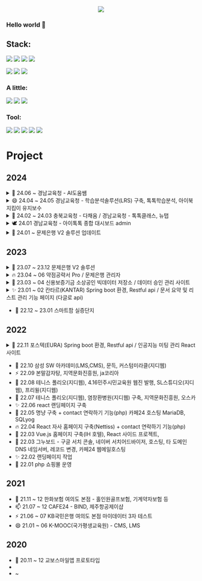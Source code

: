 <!--

//주석 처리 시작

https://www.w3schools.com/charsets/ref_emoji.asp

**color000/color000** is a ✨ _special_ ✨ repository because its `README.md` (this file) appears on your GitHub profile.

Here are some ideas to get you started:

- 🔭 I’m currently working on ...
- 🌱 I’m currently learning ...
- 👯 I’m looking to collaborate on ...
- 🤔 I’m looking for help with ...
- 💬 Ask me about ...
- 📫 How to reach me: ...
- 😄 Pronouns: ...
- ⚡ Fun fact: ...🔥 최고의 이모티콘 ...
https://emojipedia.org/ko/search?q=phone // 이모지 검색
<img src="https://img.shields.io/badge/Flutter-02569B?style=flat&logo=Flutter&logoColor=white" /> 
//주석 처리 끝-->

<div align="center">
<img src="https://capsule-render.vercel.app/api?type=waving&color=auto&height=300&section=header&text=DongHyun%20Moon&fontSize=90" />
</div>

### Hello world 👋

## Stack: 

<img src="https://img.shields.io/badge/React-46d5fc?style=flat&logo=React&logoColor=white" /> <img src="https://img.shields.io/badge/TypeScript-3178C6?style=flat&logo=TypeScript&logoColor=white" /> <img src="https://img.shields.io/badge/reactquery-FF4154?style=flat&logo=react-query&logoColor=white" /> <img src="https://img.shields.io/badge/Recoil-3578E5?style=flat&logo=recoil&logoColor=white" /> 

<img src="https://img.shields.io/badge/HTML5-E34F26?style=flat&logo=HTML5&logoColor=white" /> <img src="https://img.shields.io/badge/CSS3-1572B6?style=flat&logo=CSS3&logoColor=white" />
<img src="https://img.shields.io/badge/JavaScript-F7DF1E?style=flat&logo=JavaScript&logoColor=white" />

### A little:
<img src="https://img.shields.io/badge/PHP-777BB4?style=flat&logo=PHP&logoColor=white" /> <img src="https://img.shields.io/badge/CodeIgniter-EF4223?style=flat&logo=CodeIgniter&logoColor=white" /> <img src="https://img.shields.io/badge/MySql-4479A1?style=flat&logo=MySql&logoColor=white" />


### Tool: 
<img src="https://img.shields.io/badge/IntelliJIDEA-000000?style=flat&logo=IntelliJIDEA&logoColor=white" /> <img src="https://img.shields.io/badge/Figma-F24E1E?style=flat&logo=Figma&logoColor=white" />
<img src="https://img.shields.io/badge/AdobeXd-FF61F6?style=flat&logo=AdobeXd&logoColor=white" />
<img src="https://img.shields.io/badge/Notion-000000?style=flat&logo=Notion&logoColor=white" />
<img src="https://img.shields.io/badge/Slack-4A154B?style=flat&logo=Slack&logoColor=white" />

# Project

## 2024

<details>
<summary>💬 24.06 ~ 경남교육청 - AI도움쌤 </summary>

 > <sub style="color: lightgray;"> - AI도움쌤 업로드 모듈 개발 <br/>
     - 톡톡 콘텐츠, 톡톡 교과서, 톡톡 웹오피스 업로드 모듈 개발 <br/>
     - 하이퍼메타 api, 한컴 api
    </sub>
    
</details>

<details>
<summary>😄 24.04 ~ 24.05 경남교육청 - 학습분석솔루션(LRS) 구축, 톡톡학습분석, 아이북지킴이 유지보수 </summary>

 > <sub style="color: lightgray;"> - 학습분석솔루션(LRS) 구축 <br/>
     - 학습자, 단원&차시, 시간 별 활동 내역 통계 admin <br/>
     - 일 별 xAPI 데이터 내역 통계, 컨텐츠 수집 데이터 통계 및 xAPI 데이터 통계 리스트 화면 및 정렬, 조건 검색 <br/>
     - 경남교육청 톡톡학습분석, 아이북지킴이 디자인 변경 및 유지보수 작업 <br/>
    </sub>
    
</details>


<details>
<summary>🌈 24.02 ~ 24.03 충북교육청 - 다채움 / 경남교육청 - 톡톡클래스, 뉴탭 </summary>

 > <sub style="color: lightgray;"> - 경남교육청 뉴탭 개인정보 동의, 학적 정보 관리 admin, 개인정보동의 제출한 사용자 리스트 pdf로 개별다운로드, 묶음 다운로드 <br/>
     - 경남교육청 톡톡클래스 디자인 변경 및 유지보수 작업 <br/>
     - 경남교육청 톡톡웹오피스 디자인 변경 및 유지보수 작업 <br/>
     - 충북교육청 다채움 디자인 변경 및 유지보수 작업 <br/>
    </sub>
    
</details>

<details>
<summary>🕊️ 24.01 경남교육청 - 아이톡톡 종합 대시보드 admin </summary>

 > <sub style="color: lightgray;"> - 지역별 이용 통계 차트, 방문자수 통계, 학교급별 활성화 <br/>
    - 지역의 shp 파일을 QGIS 프로그램으로 json 파일로 변환후 svg로 변환 작업 <br/>
    - 해당 지도의 지역을 클릭시 해당 지역에 그래프 노출 기능 및 지역 상세 통계 <br/>
    </sub>
    
</details>

<details>
<summary>💖 24.01 ~ 문제은행 V2 솔루션 업데이트 </summary>

 > <sub style="color: lightgray;"> - 기존 시험지 이미지로 보여지던 작업 수식변환기 버전으로 변경 작업 <br/>
    - 속도 개선을 위한 메모이제이션 작업 <br/>
    - 1개의 문항이 전체 페이지를 넘어가는 경우 문항을 분리해서 단을 넘기는 기능 추가 <br/>
    - 각각의 문항이 담겨진 url에 담겨진 데이터를 문항 데이터화 하는 작업 <br/>
    - 압축된 이미지 decompress 작업 <br/>
    - html 형식 수식편집기에 맞게 변환작업
    </sub>
    
</details>


## 2023

<details>
<summary>🌱 23.07 ~ 23.12 문제은행 V2 솔루션</summary>

   > <sub style="color: lightgray;"> - 로그인 문자발송, 인증코드 입력 후 로그인, 로그인 유지, 인증 상태 유지, 로그인 스플래시 화면<br/>
    - 과제 확인, 달력 생성 및 날짜관리 커스텀, 모바일 기기 swipe 감지 기능 <br/>
    - 출제 문제 및 해설보기, 시험지 미리보기, 시험지 출력 <br/>
    - 성적처리, 성적표, 문자발송 등<br/>
    - 등록, 삭제, 조회 리스트 재갱신 관리<br/>
    - ApexCharts <br/>
    - hwp 문제등록 파일 mathJax로 수학 수식 변환 기능 <br/>
    </sub>
    
</details>

<details>
<summary>🔥 23.04 ~ 06 약점공략서 Pro / 문제은행 관리자 </summary>

   > <sub style="color: lightgray;"> - 테이블 오름차순 정렬, 내림차순 정렬<br/>
    - 개인 상세 모달<br/>
    - 등록, 삭제, 조회 리스트 재갱신 관리<br/>
    - 로그인, id저장, 자동로그인<br/>
    - 리뷰 상세 보기<br/>
    </sub>
    
</details>

<details>
<summary>🤔 23.03 ~ 04 신용보증기금 소상공인 빅데이터 저장소 / 데이터 승인 관리 사이트 </summary>
   
   > <sub style="color: lightgray;"> - 회원 관련 전반적인 기능 (로그인, 로그아웃, 회원가입, 회원탈퇴 등)<br/>
    - 데이터 분석실 예약<br/>
    - 가상화 시스템 예약<br/>
    - 공지사항, 문의사항, 자주묻는 질문 등 게시판 리스트<br/>
    - 해당 기능들에 대한 관리자 페이지
    </sub>
    
</details>

<details>
<summary>✨ 23.01 ~ 02 칸타르(KANTAR) Spring boot 환경, Restful api / 문서 요약 및 리스트 관리 기능 페이지 (다글로 api) </summary>
    
   > <sub style="color: lightgray;"> - 전체 리스트 내에 선택된 값에 따라 리스트를 랜더링 해주는 필터 기능<br/>
    - 필터 프리셋 저장<br/>
    - 필터 프리셋 불러오기<br/>
    - 체크된 필터 기준으로 리포트 생성<br/>
    - 리포트 개수에 따라 링크 이동 방식 분기 처리<br/>
    - api 파일 다운로드<br/>
    - 사용량 통계<br/>
    - 멤버 관리<br/>
    - 워드 클라우드<br/>
    - 공통 모달<br/>
    - 비밀번호 표시 눈가림 기능<br/>
    - 파일 업로드 드래그앤 드롭 기능<br/>
    - 업로드한 파일 확인<br/>
    - 체크박스 선택 후 선택된 개수 값 반환 기능<br/>
    - 로그인<br/>
    - 비밀번호 재설정<br/>
    - 토스트 알림
    </sub>
    
</details>

- 🌈 22.12 ~ 23.01 스마트팜 실증단지 

## 2022
<details>
<summary>🌱 22.11 포스텍(EURA) Spring boot 환경, Restful api / 인공지능 미팅 관리 React 사이트 </summary>
    
   > <sub style="color: lightgray;"> - 회원가입, 
    - 로그인<br/>
    - 자동로그인<br/>
    - 비밀번호 찾기<br/>
    - 회원가입시 이메일 중복체크<br/>
    - 프로필 및 편집<br/>
    - 레이아웃 분리<br/>
    - 프로젝트 설치<br/> 
    - Axios로 api처리<br/>
    - 이메일 인증 파라미터 확인 후 api 전송 처리<br/>
    - 발급된 쿠키로 쿠키 확인 처리하여 라우터로 로그인 분기 처리<br/>
    - 비로그인시 화면 처리<br/>
    - 404페이지 처리<br/>
    - 다중 파일 업로드<br/>
    - 개인화 작업<br/>
    - 날짜관련 정보 상태관리 api 전송<br/>
    - 시작날짜와 종료날짜 사이에 특정요일이 몇개 있는지 계산<br/>
    - 시작날짜와 종료날짜 사이에 격주단위로(1주 세고 1주 건너뛰고) 특정요일이 몇개 있는지 계산<br/>
    - 체크박스가 1개만 체크 되어있으면 해당 체크박스 disabled, 2개 이상이면 해제<br/>
    - 시작날짜와 종료날짜 사이에 특정 날짜(예를들어 12일)이 몇개 있는지 확인<br/>
    - 같은 모달로 생성, 수정, 삭제 같이 쓰기 등</sub>
    
</details>

- 🌈 22.10 삼성 SW 아카데미(LMS,CMS), 문득, 커스텀미라클(지디웹)
- ⚡ 22.09 본말감자탕, 지역문화진흥원, ja코리아
- 🤔 22.08 테니스 폴리오(지디웹), 4.16민주시민교육원 웹진 발행, SL스튜디오(지디웹), 프리윌(지디웹)
- 💬 22.07 테니스 폴리오(지디웹), 염창환병원(지디웹) 구축, 지역문화진흥원, 오스카
- ✨ 22.06 react 랜딩페이지 구축
- 🌱 22.05 명냥 구축 + contact 연락하기 기능(php) 카페24 호스팅 MariaDB, SQLyog
- 🔥 22.04 React 자사 홈페이지 구축(Nettiss) + contact 연락하기 기능(php)
- 🚀 22.03 Vue.js 홈페이지 구축(IH 호텔), React 사이드 프로젝트, 
- 🌈 22.03 그누보드 - 구글 서치 콘솔, 네이버 서치어드바이저, 호스팅, 타 도메인 DNS 네임서버, 레코드 변경, 카페24 웹메일호스팅
- ✨ 22.02 랜딩페이지 작업
- 🌻 22.01 php 쇼핑몰 운영

## 2021

- 💬 21.11 ~ 12 한화보험 여의도 본점 - 홀인원골프보험, 기계약자보험 등
- 📫 21.07 ~ 12 CAFE24 - BIND, 제주항공제이샵
- ⚡ 21.06 ~ 07 KB국민은행 여의도 본점 마이데이터 3자 테스트
- 😄 21.01 ~ 06 K-MOOC(국가평생교육원) - CMS, LMS

## 2020

- 🌱 20.11 ~ 12 교보스마일앱 프로토타입
-
- ~



